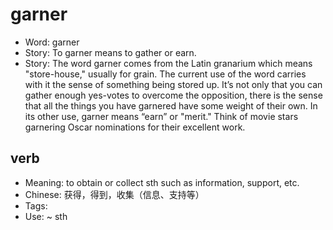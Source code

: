 # garner

- Word: garner
- Story: To garner means to gather or earn.
- Story: The word garner comes from the Latin granarium which means "store-house," usually for grain. The current use of the word carries with it the sense of something being stored up. It’s not only that you can gather enough yes-votes to overcome the opposition, there is the sense that all the things you have garnered have some weight of their own. In its other use, garner means “earn” or "merit." Think of movie stars garnering Oscar nominations for their excellent work.

## verb

- Meaning: to obtain or collect sth such as information, support, etc.
- Chinese: 获得，得到，收集（信息、支持等）
- Tags: 
- Use: ~ sth

